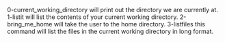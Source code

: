 0-current_working_directory will print out the directory we are currently at.
1-listit will list the contents of your current working directory.
2-bring_me_home will take the user to the home directory.
3-listfiles this command will list the files in the current working directory in long format.
